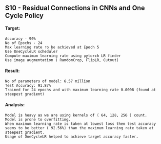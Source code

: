 ## S10 - Residual Connections in CNNs and One Cycle Policy

#### Target:
    Accuracy - 90%
    No of Epochs - 24
    Max learning rate ro be achieved at Epoch 5
    Use OneCycleLR scheduler
    Compute maximum learning rate using pytorch LR finder
    Use image augmentation ( RandomCrop, FlipLR, Cutout)

#### Result:
    No of parameters of model: 6.57 million
    Test Accuracy: 91.87%
    Trained for 24 epochs and with maximum learning rate 0.0008 (found at steepest gradient)

#### Analysis:

    Model is heavy as we are using kernels of ( 64, 128, 256 ) count. 
    Model is prone to overfitting.
    When maximum learning rate is taken at lowest loss then test accuracy seems to be better ( 92.56%) than the maximum learning rate taken at steepest gradient.
    Usage of OneCycleLR helped to achieve target accuracy faster.

